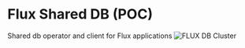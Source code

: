 # Flux Shared DB (POC)

Shared db operator and client for Flux applications
![FLUX DB Cluster](https://user-images.githubusercontent.com/1296210/184499730-722801f7-e827-4857-902e-fe9a61f36e5f.jpg)
